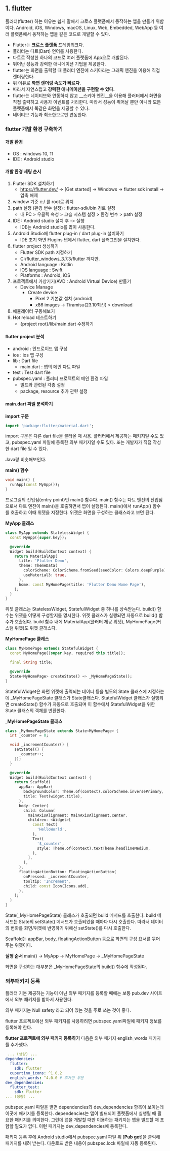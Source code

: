 ## 1. flutter
플러터(flutter) 하는 이유는 쉽게 말해서 크로스 플랫폼에서 동작하는 앱을 만들기 위함이다. Android, iOS, Windows, macOS, Linux, Web, Embedded, WebApp 등 여러 플랫폼에서 동작하는 앱을 같은 코드로 개발할 수 있다.

- Flutter는 __크로스 플랫폼__ 프레임워크다.
- 플러터는 다트(Dart) 언어를 사용한다.
- 다트로 작성한 하나의 코드로 여러 플랫폼에 App으로 개발된다.
- 뛰어난 성능과 강력한 애니메이션 기법을 제공한다.
- flutter는 화면을 출력할 때 플러터 엔진에 스키아라는 그래픽 엔진을 이용해 직접 렌더링한다.
- 위 이유로 __화면 렌더링 속도가 빠르다.__
- 따라서 자연스럽고 __강력한 애니메이션을 구현할 수 있다.__
- flutter는 네이티브와 연동하지 않고 __스키아 엔진__을 이용해 플러터에서 화면을 직접 출력하고 사용자 이벤트를 처리한다. 따라서 성능이 뛰어날 뿐만 아니라 모든 플랫폼에서 똑같은 화면을 제공할 수 있다.
- 네이티브 기능과 최소한으로만 연동한다.


### flutter 개발 환경 구축하기

#### 개발 환경
- OS : windows 10, 11
- IDE : Android studio

#### 개발 환경 세팅 순서
1. Flutter SDK 설치하기
    - https://flutter.dev/ -> [Get started] -> Windows -> flutter sdk install -> 압축 해제
2. window 기준 c:/ 를 root로 위치 
3. path 설정 (환경 변수 설정) : flutter-sdk/bin 경로 설정
    - 내 PC > 우클릭 속성 > 고습 시스템 설정 > 환경 변수 > path 설정
4. IDE : Android studio 설치 후 -> 실행
    - IDE는 Android studio를 많이 사용한다.
5. Android Studio에 flutter plug-in / dart plug-in 설치하기
    - IDE 초기 화면 Flugins 탭에서 flutter, dart 플러그인을 설치한다.
6. flutter project 생성하기
    - Flutter SDK path 지정하기 
    - C:/flutter_windows_3.7.3/flutter 까지만.
    - Android language : Kotlin
    - iOS language : Swift
    - Platforms : Android, iOS
7. 프로젝트에서 가상기기(AVD : Android Virtual Device) 만들기
    - Device Manage
        - Create device
            - Pixel 2 기본값 설치 (android)
            - x86 images -> Tiramisu(23.10최신) > download
8. 에뮬레이터 구동해보기
9. Hot reload 테스트하기
    - {project root}/lib/main.dart 수정하기

#### flutter project 분석
- android : 안드로이드 앱 구성
- ios : ios 앱 구성
- lib : Dart file
    - main.dart : 앱의 메인 다트 파일
- test : Test dart file
- pubspec.yaml : 플러터 프로젝트의 메인 환경 파일
    - 빌드와 관련된 각종 설정
    - package, resource 추가 관련 설정

#### main.dart 파일 분석하기

__import 구문__ 
```dart
import 'package:flutter/material.dart';
```
import 구문은 다른 dart file을 불러올 때 사용. 플러터에서 제공하는 패키지일 수도 있고, pubspec.yaml 파일에 등록한 외부 패키지일 수도 있다. 또는 개발자가 직접 작성한 dart file 일 수 있다. 

Java랑 비슷해보인다.


__main() 함수__
```dart
void main() {
  runApp(const MyApp());
}
```
프로그램의 진입점(entry point)인 main() 함수다. main() 함수는 다트 엔진의 진입점으로서 다트 엔진이 main()을 호출하면서 앱이 실행된다. main()에서 runApp() 함수를 호출하고 이때 위젯을 지정한다. 위젯은 화면을 구성하는 클래스라고 보면 된다.


__MyApp 클래스__

```dart
class MyApp extends StatelessWidget {
  const MyApp({super.key});

  @override
  Widget build(BuildContext context) {
    return MaterialApp(
      title: 'Flutter Demo',
      theme: ThemeData(
        colorScheme: ColorScheme.fromSeed(seedColor: Colors.deepPurple),
        useMaterial3: true,
      ),
      home: const MyHomePage(title: 'Flutter Demo Home Page'),
    );
  }
}

```
위젯 클래스는 StatelessWidget, StatefulWidget 중 하나를 상속받는다. build() 함수는 위젯을 어떻게 구성할지를 명시한다. 위젯 클래스가 실행되면 자동으로 build() 함수가 호출된다. build 함수 내에 MaterialApp(플러터 제공 위젯), MyHomePage(커스텀 위젯)도 위젯 클래스다.


__MyHomePage 클래스__
```dart
class MyHomePage extends StatefulWidget {
  const MyHomePage({super.key, required this.title});

  final String title;

  @override
  State<MyHomePage> createState() => _MyHomePageState();
}
```
StatefulWidget은 화면 위젯에 출력되는 데이터 등을 별도의 State 클래스에 지정하는데 _MyHomePageState 클래스가 State클래스다. StatefulWidget 클래스가 실행되면 createState() 함수가 자동으로 호출되며 이 함수에서 StatefulWidget을 위한 State 클래스의 객체를 반환한다.

___MyHomePageState 클래스__
```dart
class _MyHomePageState extends State<MyHomePage> {
  int _counter = 0;

  void _incrementCounter() {
    setState(() {
      _counter++;
    });
  }

  @override
  Widget build(BuildContext context) {
    return Scaffold(
      appBar: AppBar(
        backgroundColor: Theme.of(context).colorScheme.inversePrimary,
        title: Text(widget.title),
      ),
      body: Center(
        child: Column(
          mainAxisAlignment: MainAxisAlignment.center,
          children: <Widget>[
            const Text(
              'HelloWorld',
            ),
            Text(
              '$_counter',
              style: Theme.of(context).textTheme.headlineMedium,
            ),
          ],
        ),
      ),
      floatingActionButton: FloatingActionButton(
        onPressed: _incrementCounter,
        tooltip: 'Increment',
        child: const Icon(Icons.add),
      ),
    );
  }
}
```
State(_MyHomePageState) 클래스가 호출되면 build 메서드를 호출한다. build 메서드는 State의 setState() 메서드가 호출되었을 때마다 다시 호출한다. 따라서 데이터의 변화를 화면/위젯에 반영하기 위해선 setState()를 다시 호출한다.

Scaffold는 appBar, body, floatingActionButton 등으로 화면의 구성 요서를 묶어 주는 위젯이다.

__실행 순서__
main() -> MyApp -> MyHomePage -> _MyHomePageState

화면을 구성하는 대부분은 _MyHomePageState의 build() 함수에 작성된다.

### 외부패키지 등록
플러터 기본 제공하는 기능이 아닌 외부 패키지를 등록할 때에는 보통 pub.dev 사이트에서 외부 패키지를 받아서 사용한다.

외부 패키지는 Null safety 라고 되어 있는 것을 주로 쓰는 것이 좋다.

flutter 프로젝트에선 외부 패키지를 사용하려면 pubspec.yaml파일에 패키지 정보를 등록해야 한다.

__flutter 프로젝트에 외부 패키지 등록하기__
다음은 외부 패키지 english_words 패키지를 추가했다.
```yaml
 ... (생량) ...
dependencies:
  flutter:
    sdk: flutter
  cupertino_icons: ^1.0.2
  english_words: ^4.0.0 # 추가한 부분
dev_dependencies:
  flutter_test:
    sdk: flutter
... (생량) ...
```
pubspec.yaml 파일을 열면 dependencies와 dev_dependencies 항목이 보이는데 이곳에 패키지를 등록한다. dependencies는 앱이 빌드되어 플랫폼에서 실행될 때 필요한 패키지를 의미한다. 그런데 앱을 개발할 때만 이용하는 패키지는 앱을 빌드할 때 포함할 필요가 없다. 이런 패키지는 dev_dependencies에 등록한다.

패키지 등록 후에 Android studio에서 pubspec.yaml 파일 위 [__Pub get__]을 클릭해 패키지를 내려 받는다. 다운로드 받은 내용이 pubspec.lock 파일에 자동 등록된다.